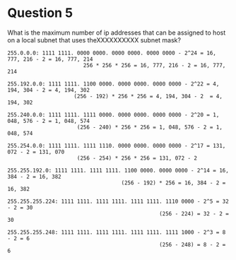 # Question 5

What is the maximum number of ip addresses that can be assigned to host on a local subnet that uses theXXXXXXXXXX subnet mask?

    255.0.0.0: 1111 1111. 0000 0000. 0000 0000. 0000 0000 - 2^24 = 16, 777, 216 - 2 = 16, 777, 214
                            256 * 256 * 256 = 16, 777, 216 - 2 = 16, 777, 214

    255.192.0.0: 1111 1111. 1100 0000. 0000 0000. 0000 0000 - 2^22 = 4, 194, 304 - 2 = 4, 194, 302
                         (256 - 192) * 256 * 256 = 4, 194, 304 - 2  = 4, 194, 302

    255.240.0.0: 1111 1111. 1111 0000. 0000 0000. 0000 0000 - 2^20 = 1, 048, 576 - 2 = 1, 048, 574
                          (256 - 240) * 256 * 256 = 1, 048, 576 - 2 = 1, 048, 574

    255.254.0.0: 1111 1111. 1111 1110. 0000 0000. 0000 0000 - 2^17 = 131, 072 - 2 = 131, 070
                          (256 - 254) * 256 * 256 = 131, 072 - 2

    255.255.192.0: 1111 1111. 1111 1111. 1100 0000. 0000 0000 - 2^14 = 16, 384 - 2 = 16, 382
                                        (256 - 192) * 256 = 16, 384 - 2 = 16, 382

    255.255.255.224: 1111 1111. 1111 1111. 1111 1111. 1110 0000 - 2^5 = 32 - 2 = 30
                                                    (256 - 224) = 32 - 2 = 30

    255.255.255.248: 1111 1111. 1111 1111. 1111 1111. 1111 1000 - 2^3 = 8 - 2 = 6
                                                    (256 - 248) = 8 - 2 = 6
